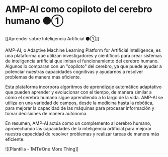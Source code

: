 # AMP-AI como copiloto del cerebro humano ⚫①

[[Aprender sobre Inteligencia Artificial ⚫①]]

AMP-AI, o Adaptive Machine Learning Platform for Artificial Intelligence, es una plataforma que utilizan investigadores y científicos para crear sistemas de inteligencia artificial que imitan el funcionamiento del cerebro humano. Algunos lo comparan con un "copiloto" del cerebro, ya que puede ayudar a potenciar nuestras capacidades cognitivas y ayudarnos a resolver problemas de manera más eficiente.

Esta plataforma incorpora algoritmos de aprendizaje automático adaptativo que pueden aprender y evolucionar con el tiempo, de manera similar a cómo el cerebro humano sigue aprendiendo a lo largo de la vida. AMP-AI se utiliza en una variedad de campos, desde la medicina hasta la robótica, para mejorar la capacidad de las máquinas para procesar información y tomar decisiones de manera autónoma.

En resumen, AMP-AI actúa como un complemento al cerebro humano, aprovechando las capacidades de la inteligencia artificial para mejorar nuestra capacidad de resolver problemas y realizar tareas de manera más eficiente.

![[Plantilla - 1MT#One More Thing]]

